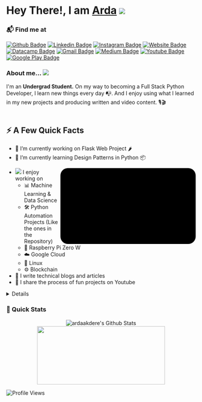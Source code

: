 <h1>Hey There!, I am <a href="https://github.com/ardaakdere">Arda</a> <img src="https://emojis.slackmojis.com/emojis/images/1531849430/4246/blob-sunglasses.gif?1531849430" width="30px"></h1>
</h1>

### 📬 Find me at
[![Github Badge](https://img.shields.io/badge/GitHub-100000?style=for-the-badge&logo=github&logoColor=white&logo=github&link=https://github.com/ardaakdere/)](https://github.com/ardaakdere/) 
[![Linkedin Badge](https://img.shields.io/badge/LinkedIn-0077B5?style=for-the-badge&logo=linkedin&logoColor=white&link=https://www.linkedin.com/in/hemanthkollipara/)](https://www.linkedin.com/in/arda-akdere/)
[![Instagram Badge](https://img.shields.io/badge/Instagram-E4405F?style=for-the-badge&logo=instagram&logoColor=white&link=https://www.instagram.com/pumpingcode/)](https://www.instagram.com/pumpingcode/) 
[![Website Badge](https://img.shields.io/badge/website-000000?style=for-the-badge&logo=About.me&logoColor=white&link=http://ardaakdere.com)](http://ardaakdere.com) 
[![Datacamp Badge](https://img.shields.io/badge/Datacamp-05192D?style=for-the-badge&logo=datacamp&logoColor=65FF8F&link=https://www.datacamp.com/profile/ardaakdere)](https://www.datacamp.com/profile/ardaakdere) 
[![Gmail Badge](https://img.shields.io/badge/Gmail-D14836?style=for-the-badge&logo=gmail&logoColor=white&link=ardaakdere@gmail.com)](ardaakdere@gmail.com) 
[![Medium Badge](https://img.shields.io/badge/Medium-12100E?style=for-the-badge&logo=medium&logoColor=white&link=https://medium.com/@arda.akdere)](https://medium.com/@arda.akdere)
[![Youtube Badge](https://img.shields.io/badge/YouTube-FF0000?style=for-the-badge&logo=youtube&logoColor=white&link=https://www.youtube.com/channel/UCOMAUEN3AxPA8qsoZS293fg)](https://www.youtube.com/channel/UCOMAUEN3AxPA8qsoZS293fg)
[![Google Play Badge](https://img.shields.io/badge/Google_Play-414141?style=for-the-badge&logo=google-play&logoColor=white&link=https://play.google.com/store/apps/details?id=com.ardakdere.kelimezber&hl=tr&gl=US)](https://play.google.com/store/apps/details?id=com.ardakdere.kelimezber&hl=tr&gl=US)

### About me...  <img src="https://media1.giphy.com/media/tQf7QsufS3DQfLcsw6/giphy.gif" width="50"> 
I'm an **Undergrad Student.** On my way to becoming a Full Stack Python Developer, I learn new things every day 📭. And I enjoy using what I learned in my new projects and producing written and video content. 🎙🎬<br/><br/>


## ⚡️ A Few Quick Facts

- 🔭 I’m currently working on Flask Web Project 🌶
- 🌱 I’m currently learning Design Patterns in Python 📦
<img width="360" height="202.5" src="https://raw.githubusercontent.com/ardaakdere/ardaakdere/main/dev-loop.gif" align=right style="border-radius:20px">

- <img src="https://media.giphy.com/media/WUlplcMpOCEmTGBtBW/giphy.gif" width="30">  I enjoy working on
  - 📊 Machine Learning & Data Science
  - 🛠 Python Automation Projects (Like the ones in the Repository)
  - 🍰 Raspberry Pi Zero W
  - ☁️ Google Cloud
  - 🐧 Linux
  - ⚙️ Blockchain
- 📝 I write technical blogs and articles
- 🍄 I share the process of fun projects on Youtube


<details>
  
### 🖥️ My DevSetup
<img src="https://img.shields.io/badge/apple%20silicon-333333?style=for-the-badge&logo=apple&logoColor=white"> <img src="https://img.shields.io/badge/Windows-0078D6?style=for-the-badge&logo=windows&logoColor=white"> <img src="https://img.shields.io/badge/Visual_Studio_Code-0078D4?style=for-the-badge&logo=visual%20studio%20code&logoColor=white"> <img src="https://img.shields.io/badge/Jupyter-F37626.svg?&style=for-the-badge&logo=Jupyter&logoColor=white"> <img src="https://img.shields.io/badge/Spotify-1ED760?&style=for-the-badge&logo=spotify&logoColor=white"> <img src="https://img.shields.io/badge/PyCharm-000000.svg?&style=for-the-badge&logo=PyCharm&logoColor=white">

### ⚙️ Some Tool and Tech I use
<code><img height="30" src="https://user-images.githubusercontent.com/54773283/167404794-c84b80ed-8e47-4e2b-b368-61f0f1ae30eb.png"></code>
<code><img height="30" src="https://user-images.githubusercontent.com/54773283/167405756-33e0fb15-6882-4810-8cc4-77d8bb0ebe70.png"></code>
<code><img height="30" src="https://user-images.githubusercontent.com/54773283/167405962-a8b78f53-a3a5-469e-93fc-8f4d98ce4a11.png"></code>
<code><img height="30" src="https://user-images.githubusercontent.com/54773283/167405967-c5ef34d8-c4d2-419c-ae2a-1368816b26c9.png"></code>
<code><img height="30" src="https://user-images.githubusercontent.com/54773283/167406027-95fe91cc-a910-4db6-bc96-f19c94408080.png"></code>
<code><img height="30" src="https://raw.githubusercontent.com/github/explore/80688e429a7d4ef2fca1e82350fe8e3517d3494d/topics/html/html.png"></code>
<code><img height="30" src="https://user-images.githubusercontent.com/54773283/167406167-9943638c-3a80-4a37-893a-9e5bf5518e8d.png"></code>
<code><img height="30" src="https://user-images.githubusercontent.com/54773283/167406265-e8435c26-fbb9-476b-b733-084185c4b7f8.png"></code>
<code><img height="30" src="https://user-images.githubusercontent.com/54773283/167407408-39a4404a-8514-4b32-9c55-d3ee37f08037.png"></code>
<code><img height="30" src="https://user-images.githubusercontent.com/54773283/167407235-78d999f0-9756-435c-b995-7aca3ac58486.png"></code>
<code><img height="30" src="https://user-images.githubusercontent.com/54773283/167407240-f905cef1-3e10-4704-b897-0577fada8661.png"></code>
<code><img height="30" src="https://user-images.githubusercontent.com/54773283/167407789-2028f63d-3136-4be9-b3a9-a4e0ed25eeb5.png"></code>
<code><img height="30" src="https://user-images.githubusercontent.com/54773283/167409262-6d5120ca-a079-4d3c-81c9-bc7182f9b44c.png"></code>
<code><img height="30" src="https://user-images.githubusercontent.com/54773283/167409389-91f560af-a830-4ea9-9294-b804677c51a0.png"></code>
<code><img height="30" src="https://user-images.githubusercontent.com/54773283/167409501-5ab81a93-8556-4d84-bece-940568e43abf.png"></code>  
</details>


### 🚀 Quick Stats
<p align="center">
<img width="450" align="center" src="https://github-readme-stats-defcon27.vercel.app/api?username=ardaakdere&show_icons=true&line_height=21&theme=react" alt="ardaakdere's Github Stats" />
<img width="340" height="155" align="center" 
     src="https://github-readme-stats-defcon27.vercel.app/api/top-langs/?username=ardaakdere&langs_count=6&hide=handlebars,jupyter notebook,css&theme=react&line_height=27&layout=compact" />
</p>


![Profile Views](https://komarev.com/ghpvc/?username=ardaakdere)

<!--
<details>
<summary> 💥 Working on </summary>
<br>
<p align="center">
<a href="github-repo-link">
<img src="img" />
</a>&ensp;
<a href="github-repo-link">
<img src="img" />
</a>
</p>
</details>

